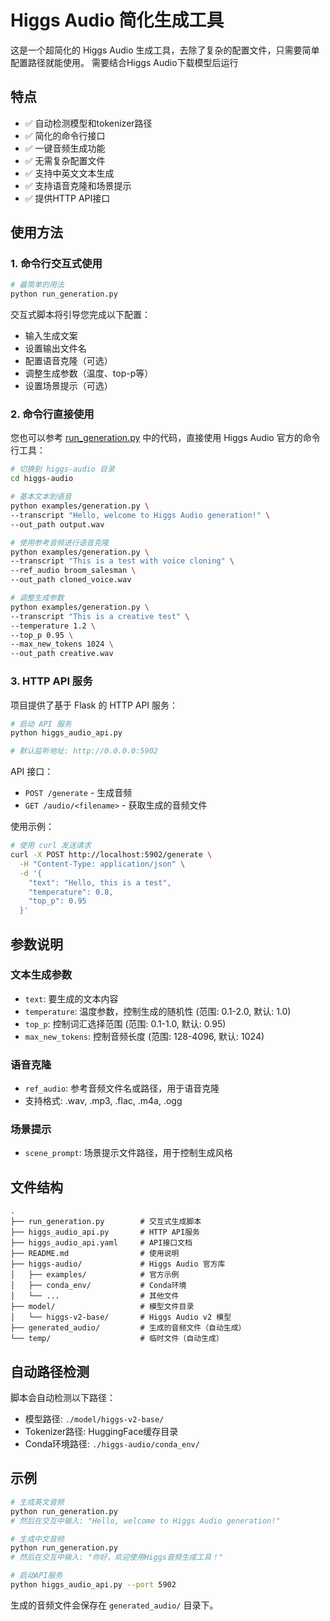 # Higgs Audio 简化生成工具

这是一个超简化的 Higgs Audio 生成工具，去除了复杂的配置文件，只需要简单配置路径就能使用。
需要结合Higgs Audio下载模型后运行
## 特点

- ✅ 自动检测模型和tokenizer路径
- ✅ 简化的命令行接口
- ✅ 一键音频生成功能
- ✅ 无需复杂配置文件
- ✅ 支持中英文文本生成
- ✅ 支持语音克隆和场景提示
- ✅ 提供HTTP API接口

## 使用方法

### 1. 命令行交互式使用

```bash
# 最简单的用法
python run_generation.py
```

交互式脚本将引导您完成以下配置：
- 输入生成文案
- 设置输出文件名
- 配置语音克隆（可选）
- 调整生成参数（温度、top-p等）
- 设置场景提示（可选）

### 2. 命令行直接使用

您也可以参考 [run_generation.py](run_generation.py) 中的代码，直接使用 Higgs Audio 官方的命令行工具：

```bash
# 切换到 higgs-audio 目录
cd higgs-audio

# 基本文本到语音
python examples/generation.py \
--transcript "Hello, welcome to Higgs Audio generation!" \
--out_path output.wav

# 使用参考音频进行语音克隆
python examples/generation.py \
--transcript "This is a test with voice cloning" \
--ref_audio broom_salesman \
--out_path cloned_voice.wav

# 调整生成参数
python examples/generation.py \
--transcript "This is a creative test" \
--temperature 1.2 \
--top_p 0.95 \
--max_new_tokens 1024 \
--out_path creative.wav
```

### 3. HTTP API 服务

项目提供了基于 Flask 的 HTTP API 服务：

```bash
# 启动 API 服务
python higgs_audio_api.py

# 默认监听地址: http://0.0.0.0:5902
```

API 接口：
- `POST /generate` - 生成音频
- `GET /audio/<filename>` - 获取生成的音频文件

使用示例：
```bash
# 使用 curl 发送请求
curl -X POST http://localhost:5902/generate \
  -H "Content-Type: application/json" \
  -d '{
    "text": "Hello, this is a test",
    "temperature": 0.8,
    "top_p": 0.95
  }'
```

## 参数说明

### 文本生成参数
- `text`: 要生成的文本内容
- `temperature`: 温度参数，控制生成的随机性 (范围: 0.1-2.0, 默认: 1.0)
- `top_p`: 控制词汇选择范围 (范围: 0.1-1.0, 默认: 0.95)
- `max_new_tokens`: 控制音频长度 (范围: 128-4096, 默认: 1024)

### 语音克隆
- `ref_audio`: 参考音频文件名或路径，用于语音克隆
- 支持格式: .wav, .mp3, .flac, .m4a, .ogg

### 场景提示
- `scene_prompt`: 场景提示文件路径，用于控制生成风格

## 文件结构

```
.
├── run_generation.py        # 交互式生成脚本
├── higgs_audio_api.py       # HTTP API服务
├── higgs_audio_api.yaml     # API接口文档
├── README.md                # 使用说明
├── higgs-audio/             # Higgs Audio 官方库
│   ├── examples/            # 官方示例
│   ├── conda_env/           # Conda环境
│   └── ...                  # 其他文件
├── model/                   # 模型文件目录
│   └── higgs-v2-base/       # Higgs Audio v2 模型
├── generated_audio/         # 生成的音频文件（自动生成）
└── temp/                    # 临时文件（自动生成）
```

## 自动路径检测

脚本会自动检测以下路径：
- 模型路径: `./model/higgs-v2-base/`
- Tokenizer路径: HuggingFace缓存目录
- Conda环境路径: `./higgs-audio/conda_env/`

## 示例

```bash
# 生成英文音频
python run_generation.py
# 然后在交互中输入: "Hello, welcome to Higgs Audio generation!"

# 生成中文音频
python run_generation.py
# 然后在交互中输入: "你好，欢迎使用Higgs音频生成工具！"

# 启动API服务
python higgs_audio_api.py --port 5902
```

生成的音频文件会保存在 `generated_audio/` 目录下。
